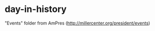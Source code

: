 day-in-history
==============

"Events" folder from AmPres (http://millercenter.org/president/events)
